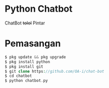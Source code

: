 # Python Chatbot

ChatBot ~~tolol~~ Pintar

# Pemasangan

```php
$ pkg update && pkg upgrade
$ pkg install python
$ pkg install git
$ git clone https://github.com/OA-i/chat-bot
$ cd chatbot
$ python chatbot.py
```
